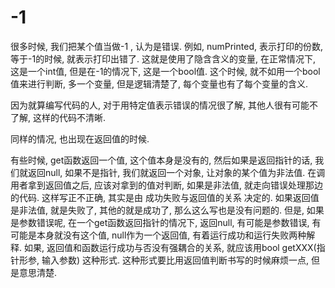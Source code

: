 # -1

很多时候, 我们把某个值当做-1 , 认为是错误.
例如, numPrinted, 表示打印的份数, 等于-1的时候, 就表示打印出错了. 这就是使用了隐含含义的变量, 在正常情况下, 这是一个int值, 但是在-1的情况下, 这是一个bool值. 这个时候, 就不如用一个bool值来进行判断, 多一个变量, 但是逻辑清楚了, 每个变量也有了每个变量的含义.

因为就算编写代码的人, 对于用特定值表示错误的情况很了解, 其他人很有可能不了解, 这样的代码不清晰.

同样的情况, 也出现在返回值的时候.

有些时候, get函数返回一个值, 这个值本身是没有的, 然后如果是返回指针的话, 我们就返回null, 如果不是指针, 我们就返回一个对象, 让对象的某个值为非法值. 在调用者拿到返回值之后, 应该对拿到的值对判断, 如果是非法值, 就走向错误处理那边的代码.
这样写正不正确, 其实是由 成功失败与返回值的关系 决定的. 如果返回值是非法值, 就是失败了, 其他的就是成功了, 那么这么写也是没有问题的. 但是, 如果是参数错误呢, 在一个get函数返回指针的情况下, 返回null, 有可能是参数错误, 有可能是本身就没有这个值, null作为一个返回值, 有着运行成功和运行失败两种解释. 如果, 返回值和函数运行成功与否没有强耦合的关系, 就应该用bool getXXX(指针形参, 输入参数) 这种形式. 这种形式要比用返回值判断书写的时候麻烦一点, 但是意思清楚.